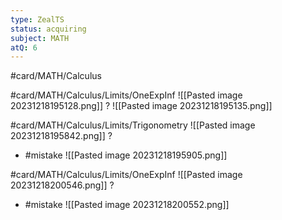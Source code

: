 ```yaml
---
type: ZealTS
status: acquiring
subject: MATH
atQ: 6
---
```

#card/MATH/Calculus 

#card/MATH/Calculus/Limits/OneExpInf
![[Pasted image 20231218195128.png]]
?
![[Pasted image 20231218195135.png]] 

#card/MATH/Calculus/Limits/Trigonometry
![[Pasted image 20231218195842.png]]
?
- #mistake
![[Pasted image 20231218195905.png]]

#card/MATH/Calculus/Limits/OneExpInf 
![[Pasted image 20231218200546.png]]
?
- #mistake
![[Pasted image 20231218200552.png]] 

